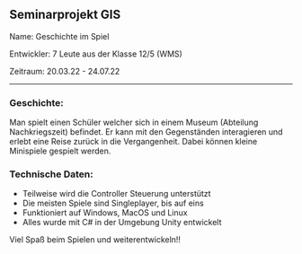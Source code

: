## Seminarprojekt GIS

Name: Geschichte im Spiel

Entwickler: 7 Leute aus der Klasse 12/5 (WMS)

Zeitraum: 20.03.22 - 24.07.22

---

### Geschichte:

Man spielt einen Schüler welcher sich in einem Museum (Abteilung Nachkriegszeit) befindet. Er kann mit den Gegenständen interagieren und erlebt eine Reise zurück in die Vergangenheit. Dabei können kleine Minispiele gespielt werden.

### Technische Daten:

* Teilweise wird die Controller Steuerung unterstützt
* Die meisten Spiele sind Singleplayer, bis auf eins
* Funktioniert auf Windows, MacOS und Linux
* Alles wurde mit C# in der Umgebung Unity entwickelt

Viel Spaß beim Spielen und weiterentwickeln!!
